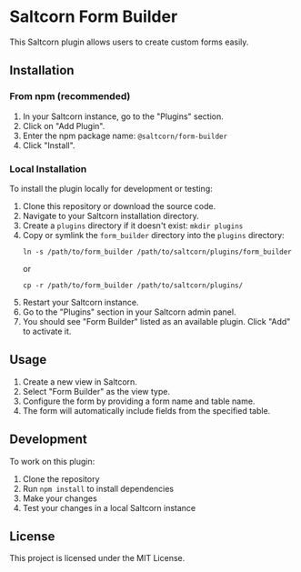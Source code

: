 # Saltcorn Form Builder

This Saltcorn plugin allows users to create custom forms easily.

## Installation

### From npm (recommended)

1. In your Saltcorn instance, go to the "Plugins" section.
2. Click on "Add Plugin".
3. Enter the npm package name: `@saltcorn/form-builder`
4. Click "Install".

### Local Installation

To install the plugin locally for development or testing:

1. Clone this repository or download the source code.
2. Navigate to your Saltcorn installation directory.
3. Create a `plugins` directory if it doesn't exist: `mkdir plugins`
4. Copy or symlink the `form_builder` directory into the `plugins` directory:
   ```
   ln -s /path/to/form_builder /path/to/saltcorn/plugins/form_builder
   ```
   or
   ```
   cp -r /path/to/form_builder /path/to/saltcorn/plugins/
   ```
5. Restart your Saltcorn instance.
6. Go to the "Plugins" section in your Saltcorn admin panel.
7. You should see "Form Builder" listed as an available plugin. Click "Add" to activate it.

## Usage

1. Create a new view in Saltcorn.
2. Select "Form Builder" as the view type.
3. Configure the form by providing a form name and table name.
4. The form will automatically include fields from the specified table.

## Development

To work on this plugin:

1. Clone the repository
2. Run `npm install` to install dependencies
3. Make your changes
4. Test your changes in a local Saltcorn instance

## License

This project is licensed under the MIT License.

